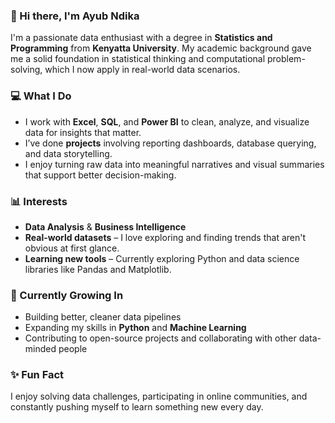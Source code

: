 

### 👋 Hi there, I'm Ayub Ndika

I'm a passionate data enthusiast with a degree in **Statistics and Programming** from **Kenyatta University**. My academic background gave me a solid foundation in statistical thinking and computational problem-solving, which I now apply in real-world data scenarios.

### 💻 What I Do

* I work with **Excel**, **SQL**, and **Power BI** to clean, analyze, and visualize data for insights that matter.
* I’ve done **projects** involving reporting dashboards, database querying, and data storytelling.
* I enjoy turning raw data into meaningful narratives and visual summaries that support better decision-making.

### 📊 Interests

* **Data Analysis** & **Business Intelligence**
* **Real-world datasets** – I love exploring and finding trends that aren't obvious at first glance.
* **Learning new tools** – Currently exploring Python and data science libraries like Pandas and Matplotlib.

### 🌱 Currently Growing In

* Building better, cleaner data pipelines
* Expanding my skills in **Python** and **Machine Learning**
* Contributing to open-source projects and collaborating with other data-minded people

### ✨ Fun Fact

I enjoy solving data challenges, participating in online communities, and constantly pushing myself to learn something new every day.


